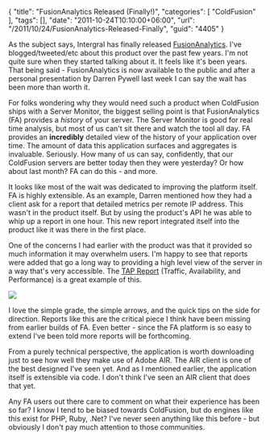 {
	"title": "FusionAnalytics Released (Finally!)",
	"categories": [
		"ColdFusion"
	],
	"tags": [],
	"date": "2011-10-24T10:10:00+06:00",
	"url": "/2011/10/24/FusionAnalytics-Released-Finally",
	"guid": "4405"
}

As the subject says, Intergral has finally released <a href="http://www.fusion-analytics.com/fa/">FusionAnalytics</a>. I've blogged/tweeted/etc about this product over the past few years. I'm not quite sure when they started talking about it. It feels like it's been years. That being said - FusionAnalytics is now available to the public and after a personal presentation by Darren Pywell last week I can say the wait has been more than worth it.

For folks wondering why they would need such a product when ColdFusion ships with a Server Monitor, the biggest selling point is that FusionAnalytics (FA) provides a <i>history</i> of your server. The Server Monitor is good for real time analysis, but most of us can't sit there and watch the tool all day. FA provides an <b>incredibly</b> detailed view of the history of your application over time. The amount of data this application surfaces and aggregates is invaluable. Seriously. How many of us can say, confidently, that our ColdFusion servers are better today then they were yesterday? Or how about last month? FA can do this - and more.

It looks like most of the wait was dedicated to improving the platform itself. FA is highly extensible. As an example, Darren mentioned how they had a client ask for a report that detailed metrics per remote IP address. This wasn't in the product itself. But by using the product's API he was able to whip up a report in one hour. This new report integrated itself into the product like it was there in the first place. 

One of the concerns I had earlier with the product was that it provided so much information it may overwhelm users. I'm happy to see that reports were added that go a long way to providing a high level view of the server in a way that's very accessible. The <a href="http://www.fusion-analytics.com/fa/tapreport.cfm">TAP Report</a> (Traffic, Availability, and Performance) is a great example of this. 

<img src="https://static.raymondcamden.com/images/tapscreen1_large.png" />

I love the simple grade, the simple arrows, and the quick tips on the side for direction. Reports like this are the critical piece I think have been missing from earlier builds of FA. Even better - since the FA platform is so easy to extend I've been told more reports will be forthcoming.

From a purely technical perspective, the application is worth downloading just to see how well they make use of Adobe AIR. The AIR client is one of the best designed I've seen yet. And as I mentioned earlier, the application itself is extensible via code. I don't think I've seen an AIR client that does that yet.

Any FA users out there care to comment on what their experience has been so far? I know I tend to be biased towards ColdFusion, but do engines like this exist for PHP, Ruby, .Net? I've never seen anything like this before - but obviously I don't pay much attention to those communities.